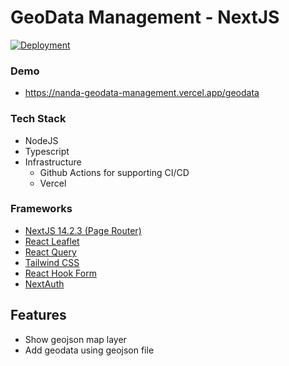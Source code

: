 # GeoData Management - NextJS
[![Deployment](https://github.com/zambelz48/nextjs-geodata-management/actions/workflows/main.yaml/badge.svg)](https://github.com/zambelz48/nextjs-geodata-management/actions/workflows/main.yaml)

### Demo
- https://nanda-geodata-management.vercel.app/geodata

### Tech Stack
- NodeJS
- Typescript
- Infrastructure
  - Github Actions for supporting CI/CD
  - Vercel

### Frameworks
- [NextJS 14.2.3 (Page Router)](https://nextjs.org)
- [React Leaflet](https://react-leaflet.js.org)
- [React Query](https://tanstack.com/query/v3)
- [Tailwind CSS](https://tailwindcss.com)
- [React Hook Form](https://www.react-hook-form.com)
- [NextAuth](https://next-auth.js.org)

## Features
- Show geojson map layer
- Add geodata using geojson file

